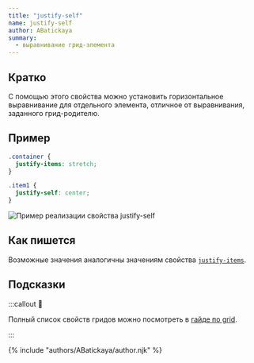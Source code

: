 ```yaml
---
title: "justify-self"
name: justify-self
author: ABatickaya
summary:
  - выравнивание грид-элемента
---
```


## Кратко

С помощью этого свойства можно установить горизонтальное выравнивание для отдельного элемента, отличное от выравнивания, заданного грид-родителю.

## Пример

```css
.container {
  justify-items: stretch;
}

.item1 {
  justify-self: center;
}
```

![Пример реализации свойства justify-self](/assets/images/posts/grid-guide/grid_26.png)

## Как пишется

Возможные значения аналогичны значениям свойства [`justify-items`](/css/doka/justify-items).

## Подсказки

:::callout 📝

Полный список свойств гридов можно посмотреть в [гайде по grid](/css/long/grid-guide/).

:::

{% include "authors/ABatickaya/author.njk" %}
